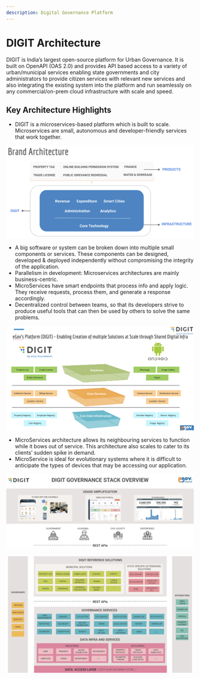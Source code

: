 ```yaml
---
description: Digital Governance Platform
---
```


# DIGIT Architecture

DIGIT is India’s largest open-source platform for Urban Governance. It is built on OpenAPI (OAS 2.0) and provides API based access to a variety of urban/municipal services enabling state governments and city administrators to provide citizen services with relevant new services and also integrating the existing system into the platform and run seamlessly on any commercial/on-prem cloud infrastructure with scale and speed.

## Key Architecture Highlights <a href="#key-architecture-highlights" id="key-architecture-highlights"></a>

* DIGIT is a microservices-based platform which is built to scale. Microservices are small, autonomous and developer-friendly services that work together.

![](<.gitbook/assets/image (16) (6).png>)

* A big software or system can be broken down into multiple small components or services. These components can be designed, developed & deployed independently without compromising the integrity of the application.
* Parallelism in development: Microservices architectures are mainly business-centric.
* MicroServices have smart endpoints that process info and apply logic. They receive requests, process them, and generate a response accordingly.
* Decentralized control between teams, so that its developers strive to produce useful tools that can then be used by others to solve the same problems.

![](<.gitbook/assets/image (28) (2).png>)

* MicroServices architecture allows its neighbouring services to function while it bows out of service. This architecture also scales to cater to its clients’ sudden spike in demand.
* MicroService is ideal for evolutionary systems where it is difficult to anticipate the types of devices that may be accessing our application.

![](<.gitbook/assets/image (36).png>)

![](<.gitbook/assets/image (13).png>)
